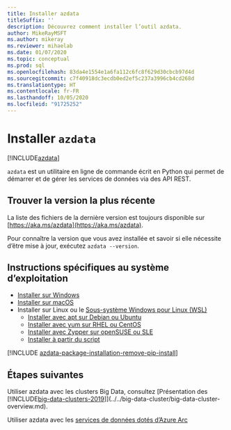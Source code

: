 ```yaml
---
title: Installer azdata
titleSuffix: ''
description: Découvrez comment installer l’outil azdata.
author: MikeRayMSFT
ms.author: mikeray
ms.reviewer: mihaelab
ms.date: 01/07/2020
ms.topic: conceptual
ms.prod: sql
ms.openlocfilehash: 83da4e1554e1a6fa112c6fc8f629d30cbcb97d4d
ms.sourcegitcommit: c7f40918dc3ecdb0ed2ef5c237a3996cb4cd268d
ms.translationtype: HT
ms.contentlocale: fr-FR
ms.lasthandoff: 10/05/2020
ms.locfileid: "91725252"
---
```

# <a name="install-azdata"></a>Installer `azdata`

[!INCLUDE[azdata](../../includes/applies-to-version/azdata.md)]

`azdata` est un utilitaire en ligne de commande écrit en Python qui permet de démarrer et de gérer les services de données via des API REST. 

## <a name="find-latest-version"></a>Trouver la version la plus récente

La liste des fichiers de la dernière version est toujours disponible sur [https://aka.ms/azdata](https://aka.ms/azdata).

Pour connaître la version que vous avez installée et savoir si elle nécessite d’être mise à jour, exécutez `azdata --version`.

## <a name="os-specific-instructions"></a>Instructions spécifiques au système d’exploitation

* [Installer sur Windows](../install/deploy-install-azdata-installer.md)
* [Installer sur macOS](../install/deploy-install-azdata-macos.md)
* Installer sur Linux ou le [Sous-système Windows pour Linux (WSL)](/windows/wsl/about/)
   * [Installer avec apt sur Debian ou Ubuntu](../install/deploy-install-azdata-linux-package.md)
   * [Installer avec yum sur RHEL ou CentOS](../install/deploy-install-azdata-yum.md)
   * [Installer avec Zypper sur openSUSE ou SLE](../install/deploy-install-azdata-zypper.md)
   * [Installer à partir du script](../install/deploy-install-azdata-pip.md)

[!INCLUDE [azdata-package-installation-remove-pip-install](../../includes/azdata-package-installation-remove-pip-install.md)]

## <a name="next-steps"></a>Étapes suivantes

Utiliser azdata avec les clusters Big Data, consultez [Présentation des [!INCLUDE[big-data-clusters-2019](../../includes/ssbigdataclusters-ver15.md)]](../../big-data-cluster/big-data-cluster-overview.md).

Utiliser azdata avec les [services de données dotés d’Azure Arc](/azure/azure-arc/data/)

